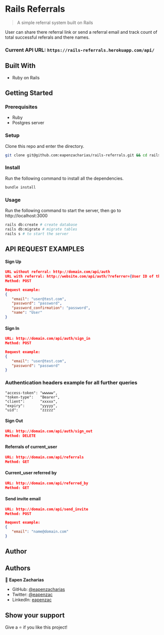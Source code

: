# Rails Referrals

> A simple referral system built on Rails

User can share there referral link or send a referral email and track count of total successful referals and there names.

### Current API URL: `https://rails-referrals.herokuapp.com/api/`
## Built With

- Ruby on Rails

## Getting Started

### Prerequisites

- Ruby
- Postgres server

### Setup

Clone this repo and enter the directory.

```sh
git clone git@github.com:eapenzacharias/rails-referrals.git && cd rails-referrals
```

### Install

Run the following command to install all the dependencies.

```sh
bundle install
```

### Usage

Run the following command to start the server, then go to http://localhost:3000

```sh
rails db:create # create database
rails db:migrate # migrate tables
rails s # to start the server
```

## API REQUEST EXAMPLES

#### Sign Up
```json
URL without referral: http://domain.com/api/auth
URL with referral: http://website.com/api/auth/?referrer={User ID of the referrer}
Method: POST

Request example:
{ 
   "email": "user@test.com",
   "password": "password",
   "password_confirmation": "password",
   "name": "User"
}
```

#### Sign In
```json
URL: http://domain.com/api/auth/sign_in
Method: POST

Request example:
{
   "email": "user@test.com",
   "password": "password"
}
```

### Authentication headers example for all further queries
```
"access-token": "wwwww",
"token-type":   "Bearer",
"client":       "xxxxx",
"expiry":       "yyyyy",
"uid":          "zzzzz"
```

#### Sign Out
```json
URL: http://domain.com/api/auth/sign_out
Method: DELETE
```

#### Referrals of current_user
```json
URL: http://domain.com/api/referrals
Method: GET
```

#### Current_user referred by
```json
URL: http://domain.com/api/referred_by
Method: GET
```

#### Send invite email
```json
URL: http://domain.com/api/send_invite
Method: POST

Request example:
{
   "email": "name@domain.com"
}
```

## Author

## Authors

👤 **Eapen Zacharias**

- GitHub: [@eapenzacharias](https://github.com/eapenzacharias)
- Twitter: [@eapenzac](https://twitter.com/eapenzac)
- LinkedIn: [eapenzac](https://linkedin.com/in/eapenzac)

## Show your support

Give a ⭐️ if you like this project!
